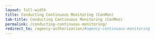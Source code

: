 ```yaml
---
layout: full-width
title: Conducting Continuous Monitoring (ConMon)
tab-title: Conducting Continuous Monitoring (ConMon)
permalink: /conducting-continuous-monitoring/
redirect_to: /agency-authorization/#agency-continuous-monitoring
---
```

